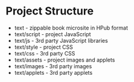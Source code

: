 Project Structure
==========

* text - zippable book microsite in HPub format
* text/script - project JavaScript
* text/js - 3rd party JavaScript libraries
* text/style - project CSS
* text/css - 3rd party CSS
* text/assets - project images and applets
* text/images - 3rd party images
* text/applets - 3rd party applets
